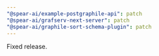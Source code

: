 ```yaml
---
"@spear-ai/example-postgraphile-api": patch
"@spear-ai/grafserv-next-server": patch
"@spear-ai/graphile-sort-schema-plugin": patch
---
```


Fixed release.
